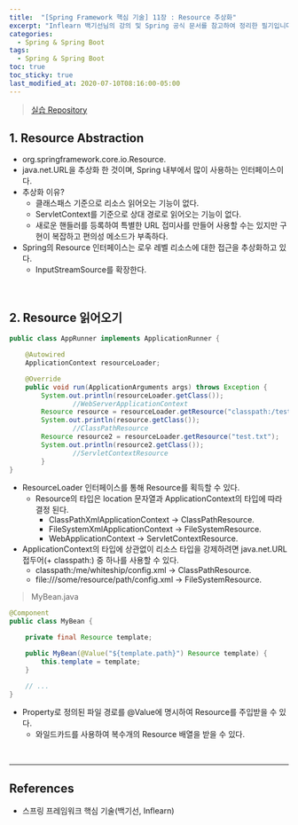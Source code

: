 ```yaml
---
title:  "[Spring Framework 핵심 기술] 11장 : Resource 추상화"
excerpt: "Inflearn 백기선님의 강의 및 Spring 공식 문서를 참고하여 정리한 필기입니다."
categories:
  - Spring & Spring Boot
tags:
  - Spring & Spring Boot
toc: true
toc_sticky: true
last_modified_at: 2020-07-10T08:16:00-05:00
---
```


> [실습 Repository](https://github.com/xlffm3/spring-learning-test/tree/inflearn-core)

## 1. Resource Abstraction

* org.springframework.core.io.Resource.
* java.net.URL을 추상화 한 것이며, Spring 내부에서 많이 사용하는 인터페이스이다.
* 추상화 이유?
	* 클래스패스 기준으로 리소스 읽어오는 기능이 없다.
	* ServletContext를 기준으로 상대 경로로 읽어오는 기능이 없다.
	* 새로운 핸들러를 등록하여 특별한 URL 접미사를 만들어 사용할 수는 있지만 구현이 복잡하고 편의성 메소드가 부족하다.
* Spring의 Resource 인터페이스는 로우 레벨 리소스에 대한 접근을 추상화하고 있다.
  * InputStreamSource를 확장한다.

<br>

## 2. Resource 읽어오기

```java
public class AppRunner implements ApplicationRunner {

    @Autowired
    ApplicationContext resourceLoader;

    @Override
    public void run(ApplicationArguments args) throws Exception {
        System.out.println(resourceLoader.getClass());
				//WebServerApplicationContext
        Resource resource = resourceLoader.getResource("classpath:/test.txt");
        System.out.println(resource.getClass());
				//ClassPathResource
        Resource resource2 = resourceLoader.getResource("test.txt");
        System.out.println(resource2.getClass());
				//ServletContextResource
		}
}
```

* ResourceLoader 인터페이스를 통해 Resource를 획득할 수 있다.
  * Resource의 타입은 location 문자열과 ApplicationContext의 타입에 따라 결정 된다.
    * ClassPathXmlApplicationContext -> ClassPathResource.
    * FileSystemXmlApplicationContext -> FileSystemResource.
    * WebApplicationContext -> ServletContextResource.
* ApplicationContext의 타입에 상관없이 리소스 타입을 강제하려면 java.net.URL 접두어(+ classpath:) 중 하나를 사용할 수 있다.
  * classpath:/me/whiteship/config.xml -> ClassPathResource.
  * file:///some/resource/path/config.xml -> FileSystemResource.

> MyBean.java

```java
@Component
public class MyBean {

    private final Resource template;

    public MyBean(@Value("${template.path}") Resource template) {
        this.template = template;
    }

    // ...
}
```

* Property로 정의된 파일 경로를 @Value에 명시하여 Resource를 주입받을 수 있다.
  * 와일드카드를 사용하여 복수개의 Resource 배열을 받을 수 있다.

<br>

---

## References

*	스프링 프레임워크 핵심 기술(백기선, Inflearn)
